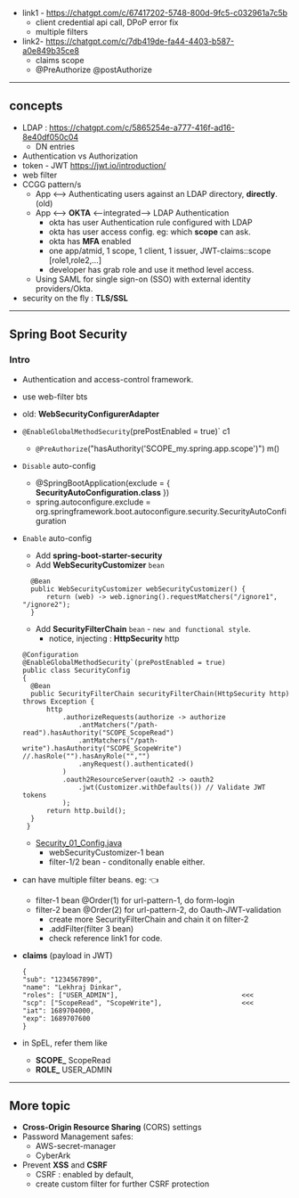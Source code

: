 - link1 - https://chatgpt.com/c/67417202-5748-800d-9fc5-c032961a7c5b 
  - client credential api call, DPoP error fix
  - multiple filters
- link2- https://chatgpt.com/c/7db419de-fa44-4403-b587-a0e849b35ce8
  - claims scope
  - @PreAuthorize @postAuthorize
--- 
## concepts
- LDAP : https://chatgpt.com/c/5865254e-a777-416f-ad16-8e40df050c04 
  - DN entries
- Authentication vs Authorization
- token - JWT https://jwt.io/introduction/
- web filter
- CCGG pattern/s
  - App <--> Authenticating users against an LDAP directory, **directly**. (old)
  - App <--> **OKTA** <--integrated--> LDAP Authentication
    - okta has user Authentication rule configured with LDAP
    - okta has user access config. eg: which **scope** can ask. 
    - okta has **MFA** enabled
    - one app/atmid, 1 scope, 1 client, 1 issuer, JWT-claims::scope [role1,role2,...]
     - developer has grab role and use it method level access.
  - Using SAML for single sign-on (SSO) with external identity providers/Okta.
- security on the fly : **TLS/SSL**

---
## Spring Boot Security
### Intro
- Authentication and access-control framework.
- use web-filter bts
- old: **WebSecurityConfigurerAdapter**
- `@EnableGlobalMethodSecurity`(prePostEnabled = true)` c1
  - `@PreAuthorize`("hasAuthority('SCOPE_my.spring.app.scope')") m()
- `Disable` auto-config
    - @SpringBootApplication(exclude = { **SecurityAutoConfiguration.class** })
    - spring.autoconfigure.exclude = org.springframework.boot.autoconfigure.security.SecurityAutoConfiguration
- `Enable` auto-config
  - Add **spring-boot-starter-security**
  - Add **WebSecurityCustomizer** `bean`
  ```
    @Bean
    public WebSecurityCustomizer webSecurityCustomizer() {
        return (web) -> web.ignoring().requestMatchers("/ignore1", "/ignore2");
    }
  ```
  - Add  **SecurityFilterChain** `bean` - `new and functional style`.
    - notice, injecting : **HttpSecurity** http
 
  ```
  @Configuration
  @EnableGlobalMethodSecurity`(prePostEnabled = true)
  public class SecurityConfig 
  {
    @Bean
    public SecurityFilterChain securityFilterChain(HttpSecurity http) throws Exception {
        http
            .authorizeRequests(authorize -> authorize
                .antMatchers("/path-read").hasAuthority("SCOPE_ScopeRead")    
                .antMatchers("/path-write").hasAuthority("SCOPE_ScopeWrite") //.hasRole("").hasAnyRole("","")
                .anyRequest().authenticated()                         
            )
            .oauth2ResourceServer(oauth2 -> oauth2
                .jwt(Customizer.withDefaults()) // Validate JWT tokens
            );
        return http.build();
    }
   }
  ```
  - [Security_01_Config.java](..%2F..%2Fsrc%2Fmain%2Fjava%2Fcom%2Flekhraj%2Fjava%2Fspring%2FSB_99_RESTful_API%2Fconfiguration%2FSecurity_01_Config.java)
    - webSecurityCustomizer-1 bean 
    - filter-1/2 bean - conditonally enable either.
    
- can have multiple filter beans. eg: :point_left:
  - filter-1 bean  @Order(1)  for url-pattern-1, do form-login
  - filter-2 bean  @Order(2)  for url-pattern-2, do Oauth-JWT-validation 
    - create more SecurityFilterChain and chain it on filter-2
    - .addFilter(filter 3 bean)
    - check reference link1 for code.
  
- **claims** (payload in JWT)
    ```
    {
    "sub": "1234567890",
    "name": "Lekhraj Dinkar",
    "roles": ["USER_ADMIN"],                               <<<
    "scp": ["ScopeRead", "ScopeWrite"],                    <<<
    "iat": 1689704000,
    "exp": 1689707600
    }
    ```
- in SpEL, refer them like
  - **SCOPE_** ScopeRead
  - **ROLE_** USER_ADMIN
---

## More topic
- **Cross-Origin Resource Sharing** (CORS) settings
- Password Management safes: 
  - AWS-secret-manager 
  - CyberArk
- Prevent **XSS** and **CSRF**
  - CSRF : enabled by default, 
  - create custom filter for further CSRF protection
   




